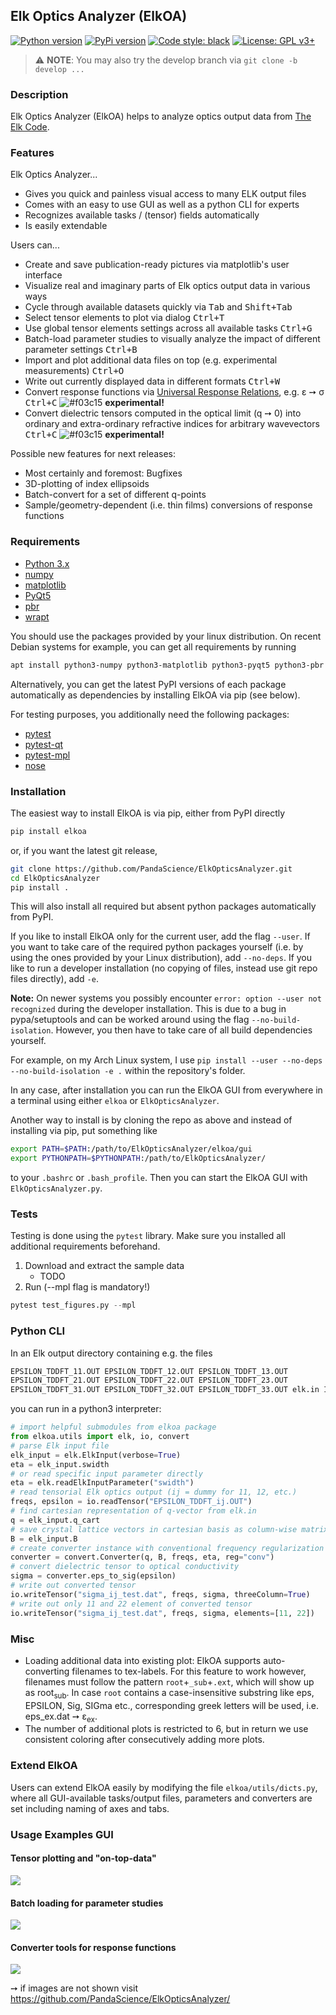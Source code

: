 ## Elk Optics Analyzer (ElkOA)
[![Python version](https://img.shields.io/pypi/pyversions/elkoa.svg?style=flat-square)](pypi.org/project/elkoa/)
[![PyPi version](https://img.shields.io/pypi/v/elkoa.svg?style=flat-square)](pypi.org/project/elkoa/)
[![Code style: black](https://img.shields.io/badge/code%20style-black-000000.svg?style=flat-square)](https://github.com/python/black)
[![License: GPL v3+](https://img.shields.io/pypi/l/elkoa.svg?style=flat-square)](http://www.gnu.org/licenses/gpl-3.0)
<!-- [![License: GPL v3+](https://img.shields.io/github/license/PandaScience/ElkOpticsAnalyzer.svg?style=flat-square)](http://www.gnu.org/licenses/gpl-3.0) -->

> ⚠️ **NOTE**: You may also try the develop branch via `git clone -b develop ...` 

### Description
Elk Optics Analyzer (ElkOA) helps to analyze optics output data from 
[The Elk Code](http://elk.sourceforge.net).

### Features

Elk Optics Analyzer...

* Gives you quick and painless visual access to many ELK output files
* Comes with an easy to use GUI as well as a python CLI for experts
* Recognizes available tasks / (tensor) fields automatically
* Is easily extendable

Users can...

* Create and save publication-ready pictures via matplotlib's user interface
* Visualize real and imaginary parts of Elk optics output data in various ways
* Cycle through available datasets quickly via <kbd>Tab</kbd> and 
  <kbd>Shift+Tab</kbd>
* Select tensor elements to plot via dialog <kbd>Ctrl+T</kbd>
* Use global tensor elements settings across all available tasks <kbd>Ctrl+G</kdb>
* Batch-load parameter studies to visually analyze the impact of different
  parameter settings <kbd>Ctrl+B</kbd>
* Import and plot additional data files on top (e.g. experimental measurements)
  <kbd>Ctrl+O</kbd>
* Write out currently displayed data in different formats <kbd>Ctrl+W</kbd>
* Convert response functions via 
  [Universal Response Relations](https://arxiv.org/abs/1401.6800), e.g. ε ➙ σ
  <kbd>Ctrl+C</kbd> 
  ![#f03c15](https://placehold.it/15/f03c15/000000?text=+) **experimental!**
* Convert dielectric tensors computed in the optical limit (q ➙ 0) 
  into ordinary and extra-ordinary refractive indices for arbitrary wavevectors 
  <kbd>Ctrl+C</kbd>
  ![#f03c15](https://placehold.it/15/f03c15/000000?text=+) **experimental!**

Possible new features for next releases:

* Most certainly and foremost: Bugfixes
* 3D-plotting of index ellipsoids
* Batch-convert for a set of different q-points
* Sample/geometry-dependent (i.e. thin films) conversions of response functions

### Requirements
* [Python 3.x](https://www.python.org)
* [numpy](https://www.numpy.org/)
* [matplotlib](https://matplotlib.org)
* [PyQt5](http://pyqt.sourceforge.net/Docs/PyQt5/installation.html)
* [pbr](https://docs.openstack.org/pbr/latest/)
* [wrapt](https://wrapt.readthedocs.io/en/latest/)

You should use the packages provided by your linux distribution. On recent 
Debian systems for example, you can get all requirements by running
```bash
apt install python3-numpy python3-matplotlib python3-pyqt5 python3-pbr python3-wrapt
```

Alternatively, you can get the latest PyPI versions of each package
automatically as dependencies by installing ElkOA via pip (see below).

For testing purposes, you additionally need the following packages:

* [pytest](https://docs.pytest.org/en/latest/)
* [pytest-qt](https://pytest-qt.readthedocs.io/en/latest/)
* [pytest-mpl](https://github.com/astrofrog/pytest-mpl)
* [nose](https://nose.readthedocs.io/en/latest/)

### Installation

The easiest way to install ElkOA is via pip, either from PyPI directly
```bash
pip install elkoa
```
or, if you want the latest git release, 
```bash
git clone https://github.com/PandaScience/ElkOpticsAnalyzer.git
cd ElkOpticsAnalyzer
pip install .
```
This will also install all required but absent python packages automatically
from PyPI.

If you like to install ElkOA only for the current user, add the flag `--user`.
If you want to take care of the required python packages yourself (i.e. by
using the ones provided by your Linux distribution), add `--no-deps`.  If you
like to run a developer installation (no copying of files, instead use git repo
files directly), add `-e`. 

**Note:** On newer systems you possibly encounter 
`error: option --user not recognized` during the developer installation. This
is due to a bug in pypa/setuptools and can be worked around using the flag 
`--no-build-isolation`. However, you then have to take care of all build
dependencies yourself.

For example, on my Arch Linux system, I use
`pip install --user --no-deps --no-build-isolation -e .`
within the repository's folder.

In any case, after installation you can run the ElkOA GUI from everywhere in a
terminal using either `elkoa` or `ElkOpticsAnalyzer`.

Another way to install is by cloning the repo as above and instead of
installing via pip, put something like
```bash
export PATH=$PATH:/path/to/ElkOpticsAnalyzer/elkoa/gui
export PYTHONPATH=$PYTHONPATH:/path/to/ElkOpticsAnalyzer/
```
to your `.bashrc` or `.bash_profile`. Then you can start the ElkOA GUI with
`ElkOpticsAnalyzer.py`.


### Tests

Testing is done using the `pytest` library. Make sure you installed all
additional requirements beforehand.

1. Download and extract the sample data
	- TODO
2. Run (--mpl flag is mandatory!)
```python
pytest test_figures.py --mpl
```


### Python CLI

In an Elk output directory containing e.g. the files
```bash
EPSILON_TDDFT_11.OUT EPSILON_TDDFT_12.OUT EPSILON_TDDFT_13.OUT 
EPSILON_TDDFT_21.OUT EPSILON_TDDFT_22.OUT EPSILON_TDDFT_23.OUT 
EPSILON_TDDFT_31.OUT EPSILON_TDDFT_32.OUT EPSILON_TDDFT_33.OUT elk.in INFO.OUT 
```
you can run in a python3 interpreter:
```python
# import helpful submodules from elkoa package
from elkoa.utils import elk, io, convert
# parse Elk input file
elk_input = elk.ElkInput(verbose=True)
eta = elk_input.swidth
# or read specific input parameter directly
eta = elk.readElkInputParameter("swidth")
# read tensorial Elk optics output (ij = dummy for 11, 12, etc.)
freqs, epsilon = io.readTensor("EPSILON_TDDFT_ij.OUT")
# find cartesian representation of q-vector from elk.in
q = elk_input.q_cart
# save crystal lattice vectors in cartesian basis as column-wise matrix
B = elk_input.B
# create converter instance with conventional frequency regularization
converter = convert.Converter(q, B, freqs, eta, reg="conv")
# convert dielectric tensor to optical conductivity
sigma = converter.eps_to_sig(epsilon)
# write out converted tensor
io.writeTensor("sigma_ij_test.dat", freqs, sigma, threeColumn=True)
# write out only 11 and 22 element of converted tensor
io.writeTensor("sigma_ij_test.dat", freqs, sigma, elements=[11, 22])
```


### Misc

* Loading additional data into existing plot:
  ElkOA supports auto-converting filenames to tex-labels. For this feature to
  work however, filenames must follow the pattern `root`+`_sub`+`.ext`, which
  will show up as root<sub>sub</sub>. In case `root` contains a
  case-insensitive substring like eps, EPSILON, Sig, SIGma etc., corresponding
  greek letters will be used, i.e. eps_ex.dat ➙ ε<sub>ex</sub>.
* The number of additional plots is restricted to 6, but in return we use 
  consistent coloring after consecutively adding more plots.


### Extend ElkOA

Users can extend ElkOA easily by modifying the file `elkoa/utils/dicts.py`, 
where all GUI-available tasks/output files, parameters and converters are set 
including naming of axes and tabs.

### Usage Examples GUI

#### Tensor plotting and "on-top-data"
![](screenshots/basic.gif)  

#### Batch loading for parameter studies
![](screenshots/batchload.gif)  

#### Converter tools for response functions
![](screenshots/convert.gif)

➙ if images are not shown visit https://github.com/PandaScience/ElkOpticsAnalyzer/

